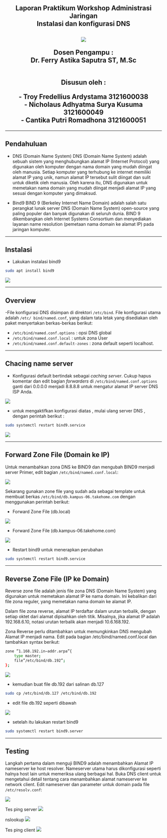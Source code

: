 <div align="center">
  <h2>Laporan Praktikum Workshop Administrasi Jaringan<br/>Instalasi dan konfigurasi DNS<h2/>
  
  <img src="../asset/Logo_PENS.png" />
   
  <p align="center">
    Dosen Pengampu :
    <br />
    Dr. Ferry Astika Saputra ST, M.Sc
    <br/><br/>
    <p>
  <p>Disusun oleh :</p>
    - Troy Fredellius Ardystama 3121600038 <br/>
    - Nicholaus Adhyatma Surya Kusuma 3121600049 <br/> 
    - Cantika Putri Romadhona 3121600051 <br/>
    </p>
  </p>
</div>

---

## **Pendahuluan**

- DNS (Domain Name System)
DNS (Domain Name System) adalah sebuah sistem yang menghubungkan alamat IP (Internet Protocol) yang digunakan oleh komputer dengan nama domain yang mudah diingat oleh manusia. Setiap komputer yang terhubung ke internet memiliki alamat IP yang unik, namun alamat IP tersebut sulit diingat dan sulit untuk diketik oleh manusia. Oleh karena itu, DNS digunakan untuk memetakan nama domain yang mudah diingat menjadi alamat IP yang sesuai dengan komputer yang dimaksud.

- Bind9
BIND 9 (Berkeley Internet Name Domain) adalah salah satu perangkat lunak server DNS (Domain Name System) open-source yang paling populer dan banyak digunakan di seluruh dunia. BIND 9 dikembangkan oleh Internet Systems Consortium dan menyediakan layanan name resolution (pemetaan nama domain ke alamat IP) pada jaringan komputer.

---

## **Instalasi**

- Lakukan instalasi bind9 

```sh
sudo apt install bind9
```

 <img src="./assets/install-bind9.png" />

 ---

 ## **Overview**

-File konfigurasi DNS disimpan di direktori `/etc/bind`. File konfigurasi utama adalah `/etc/ bind/named.conf`, yang dalam tata letak yang disediakan oleh paket menyertakan berkas-berkas berikut:

- ```/etc/bind/named.conf.options``` : opsi DNS global
- ```/etc/bind/named.conf.local``` : untuk zona User
- ```/etc/bind/named.conf.default-zones``` : zona default seperti localhost.

---

 ## **Chacing name server**

 - Konfigurasi default bertindak sebagai *caching server*. Cukup hapus komentar dan edit bagian *forwarders* di ``` /etc/bind/named.conf.options ``` ganti dari 0.0.0.0 menjadi 8.8.8.8 untuk mengatur alamat IP server DNS ISP Anda.

<img src="./assets/named-conf-option.png" />

- untuk mengaktifkan konfigurasi diatas , mulai ulang server DNS , dengan perintah berikut :

```sh
sudo systemctl restart bind9.service
```
<img src="./assets/systemctl-restart.png" />

---

## **Forward Zone File (Domain ke IP)**

Untuk menambahkan zona DNS ke BIND9 dan mengubah BIND9 menjadi server Primer, edit bagian ```/etc/bind/named.conf.local```:

<img src="./assets/conf-local.png" />

Sekarang gunakan zone file yang sudah ada sebagai template untuk membuat berkas ``/etc/bind/db.kampus-06.takehome.com`` dengan menggunakan perintah berikut:

- Forward Zone File (db.local)
<img src="./assets/db.local-before.png" />

- Forward Zone File (db.kampus-06.takehome.com)
<img src="./assets/db.takehome-06.png" />

- Restart bind9 untuk menerapkan perubahan
```sh
sudo systemctl restart bind9.service
```
---

## **Reverse Zone File (IP ke Domain)**
Reverse zone file adalah jenis file zona DNS (Domain Name System) yang digunakan untuk memetakan alamat IP ke nama domain. Ini kebalikan dari file zona reguler, yang memetakan nama domain ke alamat IP.

Dalam file zona reverse, alamat IP terdaftar dalam urutan terbalik, dengan setiap oktet dari alamat dipisahkan oleh titik. Misalnya, jika alamat IP adalah 192.168.6.10, notasi urutan terbalik akan menjadi 10.6.168.192.

Zona Reverse perlu ditambahkan untuk memungkinkan DNS mengubah Alamat IP menjadi nama. Edit pada bagian /etc/bind/named.conf.local dan tambahkan syntax berikut:

```sh
zone ”1.168.192.in−addr.arpa”{
    type master;
    file”/etc/bind/db.192”;
};
```
<img src="./assets/named-conf-local.png" />

- kemudian buat file db.192 dari salinan db.127

```sh
sudo cp /etc/bind/db.127 /etc/bind/db.192
```
- edit file db.192 seperti dibawah

<img src="./assets/db.192.png" />

- setelah itu lakukan restart bind9

```sh
sudo systemctl restart bind9.server
```
---
 ## **Testing**

 Langkah pertama dalam menguji BIND9 adalah menambahkan Alamat IP nameserver ke host resolver. Nameserver utama harus dikonfigurasi seperti halnya host lain untuk memeriksa ulang berbagai hal. Buka DNS client untuk mengetahui detail tentang cara menambahkan alamat nameserver ke network client. Edit nameserver dan parameter untuk domain pada file ``/etc/resolv.conf``:

 <img src="./assets/resolv.conf.png" />

 Tes ping server
 <img src="./assets/tes-ping.png"/>

 nslookup
 <img src="./assets/nslookup.png"/>

 Tes ping client
 <img src="./assets/tes-client.jpg"/>





